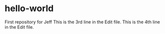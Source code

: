# hello-world
First repository for Jeff
This is the 3rd line in the Edit file.
This is the 4th line in the Edit file.
